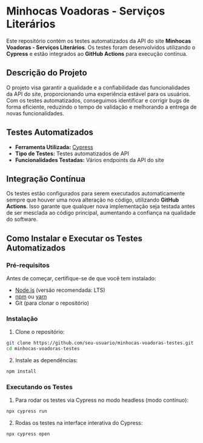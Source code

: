# Minhocas Voadoras - Serviços Literários
Este repositório contém os testes automatizados da API do site **Minhocas Voadoras - Serviços Literários**. Os testes foram desenvolvidos utilizando o **Cypress** e estão integrados ao **GitHub Actions** para execução contínua.

## Descrição do Projeto
O projeto visa garantir a qualidade e a confiabilidade das funcionalidades da API do site, proporcionando uma experiência estável para os usuários. Com os testes automatizados, conseguimos identificar e corrigir bugs de forma eficiente, reduzindo o tempo de validação e melhorando a entrega de novas funcionalidades.

## Testes Automatizados
- **Ferramenta Utilizada:** [Cypress](https://www.cypress.io/)
- **Tipo de Testes:** Testes automatizados de API
- **Funcionalidades Testadas:** Vários endpoints da API do site

## Integração Contínua
Os testes estão configurados para serem executados automaticamente sempre que houver uma nova alteração no código, utilizando **GitHub Actions**. Isso garante que qualquer nova implementação seja testada antes de ser mesclada ao código principal, aumentando a confiança na qualidade do software.

## Como Instalar e Executar os Testes Automatizados

### Pré-requisitos

Antes de começar, certifique-se de que você tem instalado:

- [Node.js](https://nodejs.org/) (versão recomendada: LTS)
- [npm](https://www.npmjs.com/) ou [yarn](https://yarnpkg.com/)
- Git (para clonar o repositório)
  
### Instalação

1. Clone o repositório:

```bash
git clone https://github.com/seu-usuario/minhocas-voadoras-testes.git
cd minhocas-voadoras-testes
```

2. Instale as dependências:

```bash
npm install
```

### Executando os Testes

1. Para rodar os testes via Cypress no modo headless (modo contínuo):

```bash
npx cypress run
```

2. Rodas os testes na interface interativa do Cypress:

```bash
npx cypress open
```
